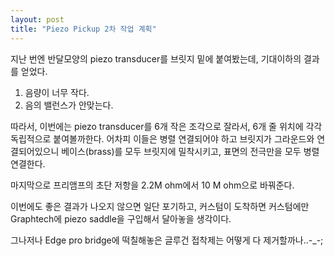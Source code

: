 ```yaml
---
layout: post
title: "Piezo Pickup 2차 작업 계획"
---
```


지난 번엔 반달모양의 piezo transducer를 브릿지 밑에 붙여봤는데, 기대이하의 결과를 얻었다.

1) 음량이 너무 작다.
2) 음의 밸런스가 안맞는다.

따라서, 이번에는 piezo transducer를 6개 작은 조각으로 잘라서, 6개 줄 위치에 각각 독립적으로 붙여볼까한다. 어차피 이들은 병렬 연결되어야 하고 브릿지가 그라운드와 연결되어있으니 베이스(brass)를 모두 브릿지에 밀착시키고, 표면의 전극만을 모두 병렬연결한다.

마지막으로 프리앰프의 초단 저항을 2.2M ohm에서 10 M ohm으로 바꿔준다.

이번에도 좋은 결과가 나오지 않으면 일단 포기하고, 커스텀이 도착하면 커스텀에만 Graphtech에 piezo saddle을 구입해서 달아놓을 생각이다.

그나저나 Edge pro bridge에 떡칠해놓은 글루건 접착제는 어떻게 다 제거할까나..-_-;


